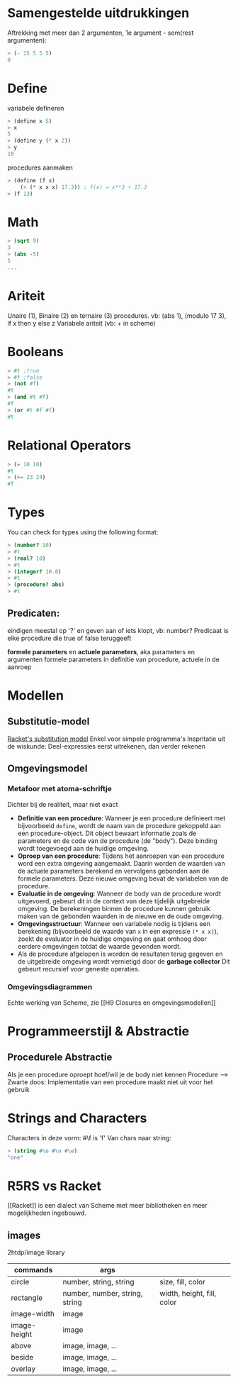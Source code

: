# Samengestelde uitdrukkingen
Aftrekking met meer dan 2 argumenten, 1e argument - som(rest argumenten):
```scheme
> (- 15 5 5 5)
0
```

# Define
variabele defineren
```scheme
> (define x 5)
> x
5
> (define y (* x 2))
> y
10
```
procedures aanmaken
```scheme
> (define (f x)
	(+ (* x x x) 17.3)) ; f(x) = x**3 + 17.3
> (f 13)

```
# Math
```scheme
> (sqrt 9)
3
> (abs -5)
5
...
```

# Ariteit
Unaire (1), Binaire (2) en ternaire (3) procedures.
vb: (abs 1), (modulo 17 3), if x then y else z
Variabele ariteit (vb: + in scheme)

# Booleans
```scheme
> #t ;true
> #f ;false
> (not #f)
#t
> (and #t #f)
#f
> (or #t #f #f)
#t
```
# Relational Operators
```scheme
> (= 10 10)
#t
> (>= 23 24)
#f
```
# Types
You can check for types using the following format:
```scheme
> (number? 10)
> #t
> (real? 10)
> #t
> (integer? 10.0)
> #t
> (procedure? abs)
> #t
```
## Predicaten:
eindigen meestal op '?' en geven aan of iets klopt, vb: number?
Predicaat is elke procedure die true of false teruggeeft


**formele parameters** en **actuele parameters**, aka parameters en argumenten
formele parameters in definitie van procedure, actuele in de aanroep

# Modellen
## Substitutie-model
[Racket's substitution model](https://www.cs.uni.edu/~wallingf/teaching/cs3540/readings/substitution-model.html)
Enkel voor simpele programma's
Inspritatie uit de wiskunde:
Deel-expressies eerst uitrekenen, dan verder rekenen 
## Omgevingsmodel
### Metafoor met atoma-schriftje
Dichter bij de realiteit, maar niet exact
- **Definitie van een procedure**: Wanneer je een procedure definieert met bijvoorbeeld `define`, wordt de naam van de procedure gekoppeld aan een procedure-object. Dit object bewaart informatie zoals de parameters en de code van de procedure (de "body"). Deze binding wordt toegevoegd aan de huidige omgeving.
- **Oproep van een procedure**: Tijdens het aanroepen van een procedure word een extra omgeving aangemaakt. Daarin worden de waarden van de actuele parameters berekend en vervolgens gebonden aan de formele parameters. Deze nieuwe omgeving bevat de variabelen van de procedure.
- **Evaluatie in de omgeving**: Wanneer de body van de procedure wordt uitgevoerd, gebeurt dit in de context van deze tijdelijk uitgebreide omgeving. De berekeningen binnen de procedure kunnen gebruik maken van de gebonden waarden in de nieuwe en de oude omgeving.
- **Omgevingsstructuur**: Wanneer een variabele nodig is tijdens een berekening (bijvoorbeeld de waarde van `x` in een expressie `(* x x)`), zoekt de evaluator in de huidige omgeving en gaat omhoog door eerdere omgevingen totdat de waarde gevonden wordt.
- Als de procedure afgelopen is worden de resultaten terug gegeven en de uitgebreide omgeving wordt vernietigd door de **garbage collector**
Dit gebeurt recursief voor geneste operaties.
### Omgevingsdiagrammen
Echte werking van Scheme, zie [[H9 Closures en omgevingsmodellen]]


# Programmeerstijl & Abstractie
## Procedurele Abstractie
Als je een procedure oproept hoef/wil je de body niet kennen
Procedure --> Zwarte doos: Implementatie van een procedure maakt niet uit voor het gebruik

# Strings and Characters
Characters in deze vorm: \#\\f is 'f'
Van chars naar string: 
```scheme
> (string #\o #\n #\e)
"one"
```

# R5RS vs Racket
[[Racket]] is een dialect van Scheme met meer bibliotheken en meer mogelijkheden ingebouwd.

## images
2htdp/image library

| commands     | args                           |                            |
| ------------ | ------------------------------ | -------------------------- |
| circle       | number, string, string         | size, fill, color          |
| rectangle    | number, number, string, string | width, height, fill, color |
| image-width  | image                          |                            |
| image-height | image                          |                            |
| above        | image, image, ...              |                            |
| beside       | image, image, ...              |                            |
| overlay      | image, image, ...              |                            |
